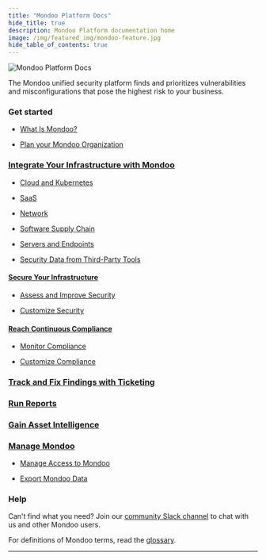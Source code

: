 ```yaml
---
title: "Mondoo Platform Docs"
hide_title: true
description: Mondoo Platform documentation home
image: /img/featured_img/mondoo-feature.jpg
hide_table_of_contents: true
---
```


![Mondoo Platform Docs](/img/platform/docs-platform-banner.png)

The Mondoo unified security platform finds and prioritizes vulnerabilities and misconfigurations that pose the highest risk to your business.

### Get started

- [What Is Mondoo?](/platform/start/plat-what-is/)

- [Plan your Mondoo Organization](/platform/start/organize/overview/)

### [Integrate Your Infrastructure with Mondoo](/platform/infra/overview/)

- [Cloud and Kubernetes](/platform/infra/cloud/overview/)

- [SaaS](/platform/infra/saas/overview/)

- [Network](/platform/infra/networking/overview/)

- [Software Supply Chain](/platform/infra/supply/overview/)

- [Servers and Endpoints](/platform/infra/opsys/osoverview/)

- [Security Data from Third-Party Tools](/platform/infra/imports/overview/)

#### [Secure Your Infrastructure](/platform/security/overview/)

- [Assess and Improve Security](/platform/security/posture/overview/)

- [Customize Security](/platform/security/customize/overview/)

#### [Reach Continuous Compliance](/platform/compliance/overview/)

- [Monitor Compliance](/platform/compliance/monitor/overview/)

- [Customize Compliance](/platform/compliance/customize/overview/)

### [Track and Fix Findings with Ticketing](/platform/ticketing/overview/)

### [Run Reports](/platform/reporting/overview/)

### [Gain Asset Intelligence](/platform/intel/overview/)

### [Manage Mondoo](/platform/maintain/overview/)

- [Manage Access to Mondoo](/platform/maintain/overview/)

- [Export Mondoo Data](/platform/maintain/export/overview/)

### Help

Can't find what you need?​ Join our [community Slack channel](https://mondoo.link/slack) to chat with us and other Mondoo users.

For definitions of Mondoo terms, read the [glossary](/glossary/).

---
